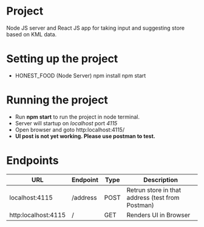 # Project

Node JS server and React JS app for taking input and suggesting store based on KML data.

# Setting up the project

 - HONEST_FOOD (Node Server)
npm install
npm start


# Running the project
  
- Run **npm start** to run the project in node terminal.
- Server will startup on *localhost* port *4115*
- Open browser and goto http:localhost:4115/
- **UI post is not yet working. Please use postman to test.**

# Endpoints

|URL    |Endpoint   |Type   |Description    |
|-------|-----------|-------|---------------|
|localhost:4115    |/address  |POST    | Retrun store in that address (test from Postman) |
|http:localhost:4115    |/ |GET    | Renders UI in Browser 


